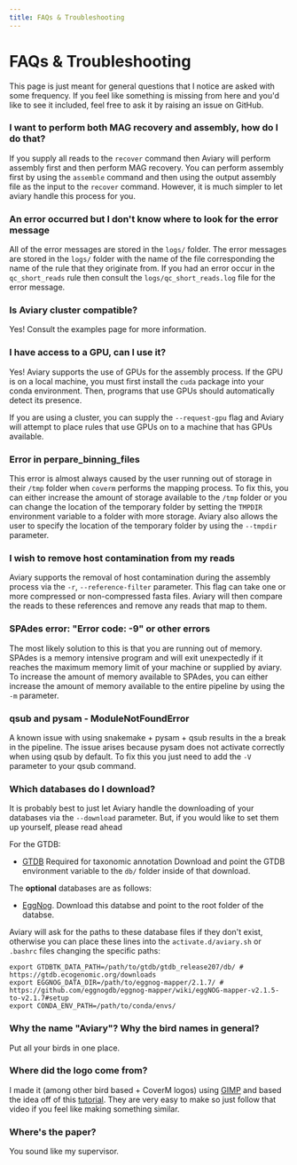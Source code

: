 ```yaml
---
title: FAQs & Troubleshooting
---
```


FAQs & Troubleshooting
========

This page is just meant for general questions that I notice are asked with some frequency. If you feel like something
is missing from here and you'd like to see it included, feel free to ask it by raising an issue on GitHub.


### I want to perform both MAG recovery and assembly, how do I do that?

If you supply all reads to the `recover` command then Aviary will perform assembly first and then perform MAG recovery. You can perform assembly first by using the `assemble` command and then using the output assembly file as the input to the `recover` command. However, it is much simpler to let aviary handle this process for you.

### An error occurred but I don't know where to look for the error message

All of the error messages are stored in the `logs/` folder. The error messages are stored in the `logs/` folder with the name of the file corresponding the name of the rule that they originate from. If you had an error occur in the `qc_short_reads` rule then consult the `logs/qc_short_reads.log` file for the error message.

### Is Aviary cluster compatible?

Yes! Consult the examples page for more information.

### I have access to a GPU, can I use it?

Yes! Aviary supports the use of GPUs for the assembly process. If the GPU is on a local machine, you must first install the `cuda` package into your conda environment. Then, programs that use GPUs should automatically detect its presence.

If you are using a cluster, you can supply the `--request-gpu` flag and Aviary will attempt to place rules that use GPUs on to a machine that has GPUs available.

### Error in perpare_binning_files

This error is almost always caused by the user running out of storage in their `/tmp` folder when `coverm` performs the mapping process. To fix this, you can either increase the amount of storage available to the `/tmp` folder or you can change the location of the temporary folder by setting the `TMPDIR` environment variable to a folder with more storage. Aviary also allows the user to specify the location of the temporary folder by using the `--tmpdir` parameter.

### I wish to remove host contamination from my reads

Aviary supports the removal of host contamination during the assembly process via the `-r`, `--reference-filter` parameter. This flag can take one or more compressed or non-compressed fasta files. Aviary will then compare the reads to these references and remove any reads that map to them.

### SPAdes error: "Error code: -9" or other errors

The most likely solution to this is that you are running out of memory. SPAdes is a memory intensive program and will exit unexpectedly if it reaches the maximum memory limit of your machine or supplied by aviary.
To increase the amount of memory available to SPAdes, you can either increase the amount of memory available to the entire pipeline by using the `-m` parameter.



### qsub and pysam - ModuleNotFoundError

A known issue with using snakemake + pysam + qsub results in the a break in the pipeline. The issue arises because pysam 
does not activate correctly when using qsub by default. To fix this you just need to add the `-V ` parameter to your qsub
command.

### Which databases do I download?

It is probably best to just let Aviary handle the downloading of your databases via the `--download` parameter. But, if you
would like to set them up yourself, please read ahead

For the GTDB:
* [GTDB](https://gtdb.ecogenomic.org/downloads) Required for taxonomic annotation
Download and point the GTDB environment variable to the `db/` folder inside of that download.

The **optional** databases are as follows:
* [EggNog](https://github.com/eggnogdb/eggnog-mapper/wiki/eggNOG-mapper-v2.1.5-to-v2.1.7#setup).
Download this databse and point to the root folder of the databse.

Aviary will ask for the paths to these database files if they don't exist, otherwise you can place these lines into
the `activate.d/aviary.sh` or `.bashrc` files changing the specific paths:
```
export GTDBTK_DATA_PATH=/path/to/gtdb/gtdb_release207/db/ # https://gtdb.ecogenomic.org/downloads
export EGGNOG_DATA_DIR=/path/to/eggnog-mapper/2.1.7/ # https://github.com/eggnogdb/eggnog-mapper/wiki/eggNOG-mapper-v2.1.5-to-v2.1.7#setup
export CONDA_ENV_PATH=/path/to/conda/envs/
```

### Why the name "Aviary"? Why the bird names in general?

Put all your birds in one place.

### Where did the logo come from?

I made it (among other bird based + CoverM logos) using [GIMP](https://www.gimp.org/) and based the idea off of this 
[tutorial](https://www.youtube.com/watch?v=fSOR7mPwb4I). They are very easy to make so just follow that video if you 
feel like making something similar.

### Where's the paper?

You sound like my supervisor.